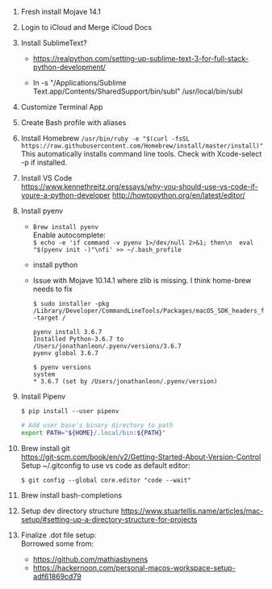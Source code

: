1. Fresh install Mojave 14.1
2. Login to iCloud and Merge iCloud Docs
3. Install SublimeText?  
   * https://realpython.com/setting-up-sublime-text-3-for-full-stack-python-development/
   
   * ln -s "/Applications/Sublime Text.app/Contents/SharedSupport/bin/subl" /usr/local/bin/subl

4. Customize Terminal App
5. Create Bash profile with aliases
6. Install Homebrew
   `/usr/bin/ruby -e "$(curl -fsSL https://raw.githubusercontent.com/Homebrew/install/master/install)"`  
   This automatically installs command line tools. Check with Xcode-select -p if installed.
7. Install VS Code  
   https://www.kennethreitz.org/essays/why-you-should-use-vs-code-if-youre-a-python-developer
   http://howtopython.org/en/latest/editor/

8. Install pyenv  
   * `Brew install pyenv`  
     Enable autocomplete:  
     `$ echo -e 'if command -v pyenv 1>/dev/null 2>&1; then\n  eval "$(pyenv init -)"\nfi' >> ~/.bash_profile`

   * install python
   * Issue with Mojave 10.14.1 where zlib is missing. I   think home-brew needs to fix  
     ```
     $ sudo installer -pkg /Library/Developer/CommandLineTools/Packages/macOS_SDK_headers_for_macOS_10.14.pkg -target /
     ```
     ```console
     pyenv install 3.6.7
     Installed Python-3.6.7 to  /Users/jonathanleon/.pyenv/versions/3.6.7
     pyenv global 3.6.7
     ```
     ```console
     $ pyenv versions
     system
     * 3.6.7 (set by /Users/jonathanleon/.pyenv/version)
     ```

9. Install Pipenv
   ```console
   $ pip install --user pipenv
   ```
   ```bash
   # Add user base's binary directory to path
   export PATH="${HOME}/.local/bin:${PATH}"
   ```

10. Brew install git  
    https://git-scm.com/book/en/v2/Getting-Started-About-Version-Control 
    Setup ~/.gitconfig to use vs code as default editor:
    ```console
    $ git config --global core.editor "code --wait"
    ```

11. Brew install bash-completions

12. Setup dev directory structure
    https://www.stuartellis.name/articles/mac-setup/#setting-up-a-directory-structure-for-projects

13. Finalize .dot file setup:  
    Borrowed some from:  
    * https://github.com/mathiasbynens
    * https://hackernoon.com/personal-macos-workspace-setup-adf61869cd79